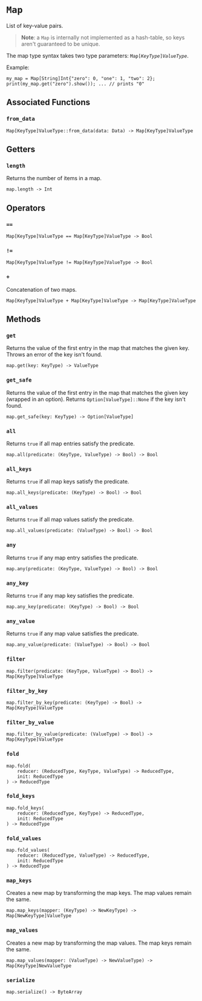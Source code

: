 # `Map`

List of key-value pairs.

> **Note**: a `Map` is internally not implemented as a hash-table, so keys aren't guaranteed to be unique.

The map type syntax takes two type parameters: `Map[`*`KeyType`*`]`*`ValueType`*.

Example:

```helios
my_map = Map[String]Int{"zero": 0, "one": 1, "two": 2};
print(my_map.get("zero").show()); ... // prints "0"
```

## Associated Functions

### `from_data`
```helios
Map[KeyType]ValueType::from_data(data: Data) -> Map[KeyType]ValueType
```

## Getters

### `length`

Returns the number of items in a map.

```helios
map.length -> Int
```

## Operators

### `==`

```helios
Map[KeyType]ValueType == Map[KeyType]ValueType -> Bool
```

### `!=`

```helios
Map[KeyType]ValueType != Map[KeyType]ValueType -> Bool
```

### `+`

Concatenation of two maps.

```helios
Map[KeyType]ValueType + Map[KeyType]ValueType -> Map[KeyType]ValueType
```

## Methods

### `get`

Returns the value of the first entry in the map that matches the given key. Throws an error of the key isn't found.

```helios
map.get(key: KeyType) -> ValueType
```

### `get_safe`

Returns the value of the first entry in the map that matches the given key (wrapped in an option). Returns `Option[ValueType]::None` if the key isn't found.

```helios
map.get_safe(key: KeyType) -> Option[ValueType]
```

### `all`

Returns `true` if all map entries satisfy the predicate.

```helios
map.all(predicate: (KeyType, ValueType) -> Bool) -> Bool
```

### `all_keys`

Returns `true` if all map keys satisfy the predicate.

```helios
map.all_keys(predicate: (KeyType) -> Bool) -> Bool
```

### `all_values`

Returns `true` if all map values satisfy the predicate.

```helios
map.all_values(predicate: (ValueType) -> Bool) -> Bool
```

### `any`

Returns `true` if any map entry satisfies the predicate.

```helios
map.any(predicate: (KeyType, ValueType) -> Bool) -> Bool
```

### `any_key`

Returns `true` if any map key satisfies the predicate.

```helios
map.any_key(predicate: (KeyType) -> Bool) -> Bool
```

### `any_value`

Returns `true` if any map value satisfies the predicate.

```helios
map.any_value(predicate: (ValueType) -> Bool) -> Bool
```

### `filter`

```helios
map.filter(predicate: (KeyType, ValueType) -> Bool) -> Map[KeyType]ValueType
```

### `filter_by_key`

```helios
map.filter_by_key(predicate: (KeyType) -> Bool) -> Map[KeyType]ValueType
```

### `filter_by_value`

```helios
map.filter_by_value(predicate: (ValueType) -> Bool) -> Map[KeyType]ValueType
```

### `fold`

```helios
map.fold(
    reducer: (ReducedType, KeyType, ValueType) -> ReducedType, 
    init: ReducedType
) -> ReducedType
```

### `fold_keys`

```helios
map.fold_keys(
    reducer: (ReducedType, KeyType) -> ReducedType, 
    init: ReducedType
) -> ReducedType
```

### `fold_values`

```helios
map.fold_values(
    reducer: (ReducedType, ValueType) -> ReducedType, 
    init: ReducedType
) -> ReducedType
```

### `map_keys`

Creates a new map by transforming the map keys. The map values remain the same.

```helios
map.map_keys(mapper: (KeyType) -> NewKeyType) -> Map[NewKeyType]ValueType
```

### `map_values`

Creates a new map by transforming the map values. The map keys remain the same.

```helios
map.map_values(mapper: (ValueType) -> NewValueType) -> Map[KeyType]NewValueType
```

### `serialize`

```helios
map.serialize() -> ByteArray
```